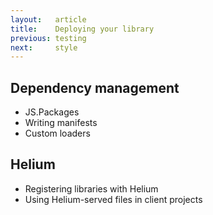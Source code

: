```yaml
---
layout:   article
title:    Deploying your library
previous: testing
next:     style
---
```



Dependency management
---------------------

* JS.Packages
* Writing manifests
* Custom loaders

Helium
------

* Registering libraries with Helium
* Using Helium-served files in client projects
